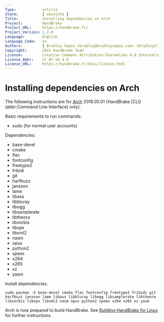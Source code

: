 ```yaml
---
Type:            article
State:           [ obsolete ]
Title:           Installing dependencies on Arch
Project:         HandBrake
Project_URL:     https://handbrake.fr/
Project_Version: 1.2.0
Language:        English
Language_Code:   en
Authors:         [ Bradley Sepos <bradley@bradleysepos.com> (BradleyS) ]
Copyright:       2022 HandBrake Team
License:         Creative Commons Attribution-ShareAlike 4.0 International
License_Abbr:    CC BY-SA 4.0
License_URL:     https://handbrake.fr/docs/license.html
---
```


Installing dependencies on Arch
===============================

The following instructions are for [Arch](https://www.archlinux.org) 2018.05.01 (HandBrake [CLI](abbr:Command Line Interface) only).

Basic requirements to run commands:

- sudo (for normal user accounts)

Dependencies:

- base-devel
- cmake
- flac
- fontconfig
- freetype2
- fribidi
- git
- harfbuzz
- jansson
- lame
- libass
- libbluray
- libogg
- libsamplerate
- libtheora
- libvorbis
- libvpx
- libxml2
- nasm
- opus
- python2
- speex
- x264
- x265
- xz
- yasm

Install dependencies.

    sudo pacman -S base-devel cmake flac fontconfig freetype2 fribidi git harfbuzz jansson lame libass libbluray libogg libsamplerate libtheora libvorbis libvpx libxml2 nasm opus python2 speex x264 x265 xz yasm

Arch is now prepared to build HandBrake. See [Building HandBrake for Linux](build-linux.html) for further instructions.
